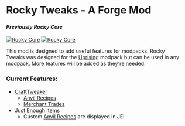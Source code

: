 # Rocky Tweaks - A Forge Mod
#### _Previously Rocky Core_
[![Rocky Core](http://cf.way2muchnoise.eu/versions/265461.svg)](https://minecraft.curseforge.com/projects/265461)
[![Rocky Core](http://cf.way2muchnoise.eu/full_265461_downloads.svg)](https://minecraft.curseforge.com/projects/265461)

This mod is designed to add useful features for modpacks.
Rocky Tweaks was designed for the [Uprising](https://minecraft.curseforge.com/projects/uprising) modpack but can be used in any modpack.
More features will be added as they're needed.

### Current Features:
- [CraftTweaker](https://minecraft.curseforge.com/projects/crafttweaker)
    - [Anvil Recipes](https://github.com/DevOnTheRocks/RockyCore/wiki/Craft-Tweaker#anvil-recipes)
    - [Merchant Trades](https://github.com/DevOnTheRocks/RockyCore/wiki/Craft-Tweaker#merchant-trades)
- [Just Enough Items](https://minecraft.curseforge.com/projects/just-enough-items-jei)
    - Custom [Anvil Recipes](https://github.com/DevOnTheRocks/RockyCore/wiki/Craft-Tweaker#anvil-recipes) are displayed in JEI
